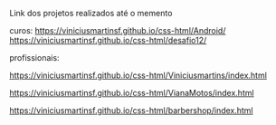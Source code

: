 Link dos projetos realizados até o memento

curos:
https://viniciusmartinsf.github.io/css-html/Android/
https://viniciusmartinsf.github.io/css-html/desafio12/

profissionais:

https://viniciusmartinsf.github.io/css-html/Viniciusmartins/index.html

https://viniciusmartinsf.github.io/css-html/VianaMotos/index.html

https://viniciusmartinsf.github.io/css-html/barbershop/index.html
